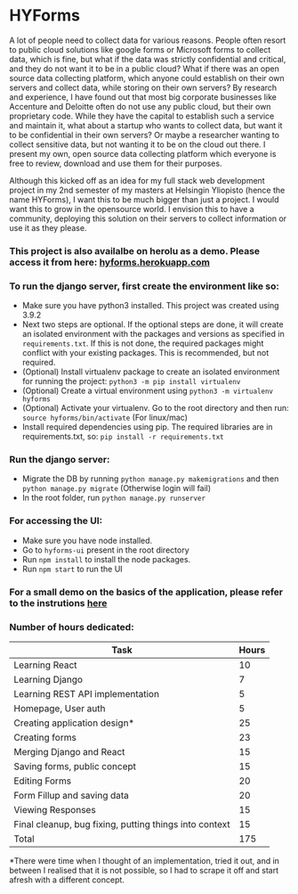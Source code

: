 # HYForms

A lot of people need to collect data for various reasons. People often resort to public cloud solutions like google forms or Microsoft forms to collect data, which is fine, but what if the data was strictly confidential and critical, and they do not want it to be in a public cloud? What if there was an open source data collecting platform, which anyone could establish on their own servers and collect data, while storing on their own servers? By research and experience, I have found out that most big corporate businesses like Accenture and Deloitte often do not use any public cloud, but their own proprietary code. While they have the capital to establish such a service and maintain it, what about a startup who wants to collect data, but want it to be confidential in their own servers? Or maybe a researcher wanting to collect sensitive data, but not wanting it to be on the cloud out there. I present my own, open source data collecting platform which everyone is free to review, download and use them for their purposes.


Although this kicked off as an idea for my full stack web development project in my 2nd semester of my masters at Helsingin Yliopisto (hence the name HYForms), I want this to be much bigger than just a project. I would want this to grow in the opensource world. I envision this to have a community, deploying this solution on their servers to collect information or use it as they please.

### This project is also availalbe on herolu as a demo. Please access it from here: [hyforms.herokuapp.com](https://hyforms.herokuapp.com)

### To run the django server, first create the environment like so:

- Make sure you have python3 installed. This project was created using 3.9.2
- Next two steps are optional. If the optional steps are done, it will create an isolated environment with the packages and versions as specified in `requirements.txt`. If this is not done, the required packages might conflict with your existing packages. This is recommended, but not required.
- (Optional) Install virtualenv package to create an isolated environment for running the project: `python3 -m pip install virtualenv`
- (Optional) Create a virtual environment using `python3 -m virtualenv hyforms`
- (Optional) Activate your virtualenv. Go to the root directory and then run: `source hyforms/bin/activate` (For linux/mac)
- Install required dependencies using pip. The required libraries are in requirements.txt, so: `pip install -r requirements.txt`

### Run the django server:
- Migrate the DB by running `python manage.py makemigrations` and then `python manage.py migrate` (Otherwise login will fail)
- In the root folder, run `python manage.py runserver`

### For accessing the UI:
- Make sure you have node installed.
- Go to `hyforms-ui` present in the root directory
- Run `npm install` to install the node packages.
- Run `npm start` to run the UI 

### For a small demo on the basics of the application, please refer to the instrutions [here](https://github.com/barunespadhy/hyforms/blob/main/staticfiles/instructions.pdf)


### Number of hours dedicated:

| Task                                                    | Hours  |
| ------------------------------------------------------- | ------ |
| Learning React                                          | 10     |
| Learning Django                                         | 7      |
| Learning REST API implementation                        | 5      |
| Homepage, User auth                                     | 5      |
| Creating application design*                            | 25     |
| Creating forms                                          | 23     |
| Merging Django and React                                | 15     |
| Saving forms, public concept                            | 15     |
| Editing Forms                                           | 20     |
| Form Fillup and saving data                             | 20     |
| Viewing Responses                                       | 15     |
| Final cleanup, bug fixing, putting things into context  | 15     |
| Total                                                   | 175    |

\*There were time when I thought of an implementation, tried it out, and in between I realised that it is not possible, so I had to scrape it off and start afresh with a different concept.